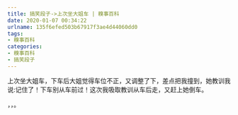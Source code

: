 ```yaml
---
title: 搞笑段子->上次坐大姐车 | 糗事百科
date: 2020-01-07 00:34:22
urlname: 135f6efed503b67917f3ae4d44060dd0
tags: 
- 糗事百科
categories:
- 糗事百科
- 搞笑段子
---
```

上次坐大姐车，下车后大姐觉得车位不正，又调整了下，差点把我撞到，她教训我说:记住了！下车别从车前过！这次我吸取教训从车后走，又赶上她倒车。

，，。


